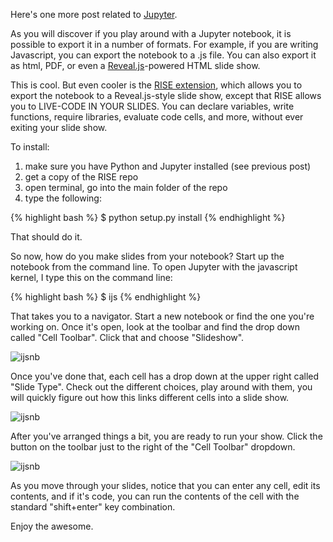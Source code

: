 Here's one more post related to [Jupyter][jupyter]. 

As you will discover if you play around with a Jupyter notebook, it is possible to export it in a number of formats. For example, if you are writing Javascript, you can export the notebook to a .js file. You can also export it as html, PDF, or even a [Reveal.js][reveal]-powered HTML slide show.

This is cool. But even cooler is the [RISE extension][rise], which allows you to export the notebook to a Reveal.js-style slide show, except that RISE allows you to LIVE-CODE IN YOUR SLIDES. You can declare variables, write functions, require libraries, evaluate code cells, and more, without ever exiting your slide show.

To install: 
1. make sure you have Python and Jupyter installed (see previous post)
2. get a copy of the RISE repo
3. open terminal, go into the main folder of the repo
4. type the following:

{% highlight bash %}
$ python setup.py install
{% endhighlight %}

That should do it.

So now, how do you make slides from your notebook? Start up the notebook from the command line. To open Jupyter with the javascript kernel, I type this on the command line:

{% highlight bash %}
$ ijs
{% endhighlight %}

That takes you to a navigator. Start a new notebook or find the one you're working on. Once it's open, look at the toolbar and find the drop down called "Cell Toolbar". Click that and choose "Slideshow".

![ijsnb](/assets/images/celltoolbar.png)

Once you've done that, each cell has a drop down at the upper right called "Slide Type". Check out the different choices, play around with them, you will quickly figure out how this links different cells into a slide show.

![ijsnb](/assets/images/slidetype.png)

After you've arranged things a bit, you are ready to run your show. Click the button on the toolbar just to the right of the "Cell Toolbar" dropdown.

![ijsnb](/assets/images/entershow.png)

As you move through your slides, notice that you can enter any cell, edit its contents, and if it's code, you can run the contents of the cell with the standard "shift+enter" key combination.

Enjoy the awesome.


[jupyter]: http://jupyter.org/
[reveal]: http://lab.hakim.se/reveal-js/#/
[rise]: https://github.com/damianavila/RISE


